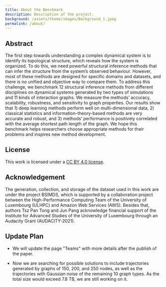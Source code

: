 ```yaml
---
title: About the Benchmark
description: Description of the project.
background: /assets/theme/images/Background_1.jpeg
permalink: /about/
---
```


## Abstract

The first step towards understanding a complex dynamical system is to identify its topological structure, which reveals how the system is organized. To do this, we need powerful structural inference methods that can infer the structure from the system’s observed behaviour. However, most of these methods are designed for specific domains and datasets, and there is no unified and objective way to compare them. To address this challenge, we benchmark 12 structural inference methods from different disciplines on dynamical systems generated by two types of simulations and 11 kinds of interaction graphs. We measure the methods’ accuracy, scalability, robustness, and sensitivity to graph properties. Our results show that 1) deep learning methods perform well on multi-dimensional data, 2) classical statistics and information-theory-based methods are very accurate and robust, and 3) methods’ performance is positively correlated with the average shortest path length of the graph. We hope this benchmark helps researchers choose appropriate methods for their problems and inspires new method development.

## License

This work is licensed under a [CC BY 4.0 license](https://creativecommons.org/licenses/by/4.0/).

## Acknowledgement

The generation, collection, and storage of the dataset used in this work are under the project BSIMDS, which is supported by a collaboration project between the High-Performance Computing Team of the University of Luxembourg (ULHPC) and Amazon Web Services (AWS). Besides that, authors Tsz Pan Tong and Jun Pang acknowledge financial support of the Institute for Advanced Studies of the University of Luxembourg through an Audacity Grant (AUDACITY-2021).

## Update Plan

- We will update the page "Teams" with more details after the publish of the paper.

- Now we are searching for possible solutions to include trajectories generated by graphs of 150, 200, and 250 nodes, as well as the trajectories with Gaussian noise of the remaining 10 graph types. As the total size would exceed 7.8 TB, we are still working on it.



